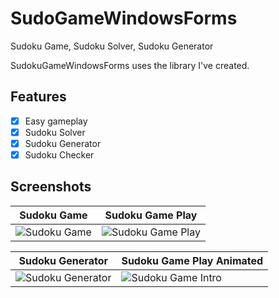 # SudoGameWindowsForms
Sudoku Game, Sudoku Solver, Sudoku Generator

SudokuGameWindowsForms uses the library I've created.

## Features

- [x] Easy gameplay
- [x] Sudoku Solver
- [x] Sudoku Generator
- [x] Sudoku Checker

## Screenshots
Sudoku Game | Sudoku Game Play
------------ | -------------
![Sudoku Game](http://firateski.com/images/sudoku/Sudoku_Screenshot_1.png) | ![Sudoku Game Play](http://firateski.com/images/sudoku/Sudoku_Screenshot_2.png)

Sudoku Generator | Sudoku Game Play Animated
------------ | ------------
![Sudoku Generator](http://firateski.com/images/sudoku/Sudoku_Generator_animated.gif) | ![Sudoku Game Intro](http://firateski.com/images/sudoku/Sudoku_animated_intro.gif)
